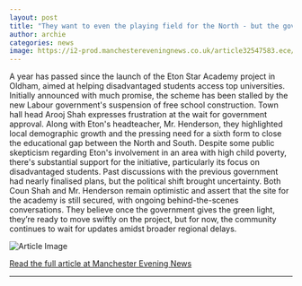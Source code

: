 ```yaml
---
layout: post
title: "They want to even the playing field for the North - but the government is leaving them hanging"
author: archie
categories: news
image: https://i2-prod.manchestereveningnews.co.uk/article32547583.ece/ALTERNATES/s1200/0_IMG_1910.jpg
---
```

A year has passed since the launch of the Eton Star Academy project in Oldham, aimed at helping disadvantaged students access top universities. Initially announced with much promise, the scheme has been stalled by the new Labour government's suspension of free school construction. Town hall head Arooj Shah expresses frustration at the wait for government approval. Along with Eton's headteacher, Mr. Henderson, they highlighted local demographic growth and the pressing need for a sixth form to close the educational gap between the North and South. Despite some public skepticism regarding Eton's involvement in an area with high child poverty, there's substantial support for the initiative, particularly its focus on disadvantaged students. Past discussions with the previous government had nearly finalised plans, but the political shift brought uncertainty. Both Coun Shah and Mr. Henderson remain optimistic and assert that the site for the academy is still secured, with ongoing behind-the-scenes conversations. They believe once the government gives the green light, they’re ready to move swiftly on the project, but for now, the community continues to wait for updates amidst broader regional delays.

![Article Image](https://i2-prod.manchestereveningnews.co.uk/article32547583.ece/ALTERNATES/s1200/0_IMG_1910.jpg)

[Read the full article at Manchester Evening News](https://www.manchestereveningnews.co.uk/news/greater-manchester-news/want-even-playing-field-north-32547360)

---
